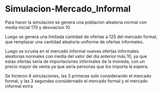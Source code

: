 # Simulacion-Mercado_Informal

Para hacer la simulacion se genera una poblacion aleatoria normal con media inicial 170 y desviacion 10

Luego se genera una limitada cantidad de ofertas a 125 del mercado formal, que remplazar una cantidad aleatoria uniforme de ofertas informales.

Luego se icrusta en el mercado informal nuevas ofertas informales aleatorias normales con media del valor del dia anterior más 10, ya que estas ofertas sería de importaciones informales de la moneda, con un precio mayor de venta ya que sería personas que los importa la espera.

Se hicieron 6 simulaciones, las 3 primeras solo considerando el mercado formal, y las 3 segundas considernado el mercado formal y el mercado informal extra